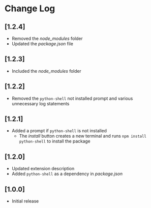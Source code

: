 # Change Log

## [1.2.4]
- Removed the *node_modules* folder
- Updated the *package.json* file

## [1.2.3]
- Included the *node_modules* folder

## [1.2.2]
- Removed the `python-shell` not installed prompt and various unnecessary log statements

## [1.2.1]
- Added a prompt if `python-shell` is not installed
  - The *install* button creates a new terminal and runs `npm install python-shell` to install the package

## [1.2.0]
- Updated extension description
- Added `python-shell` as a dependency in *package.json*

## [1.0.0]
- Initial release